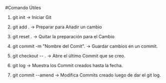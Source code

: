 #Comando Útiles

1. git init -> Iniciar Git 

2. git add . -> Preparar para Añadir un cambio

3. git reset . -> Quitar la preparación para el Cambio

4. git commit -m "Nombre del Comit". -> Guardar cambios en un commit.   

5. git checkout -- . -> Abre el último Commit que se creo.

6. git log  -> Muestra los Commit creados hasta la fecha.

7. git commit --amend -> Modifica Commits creado luego de dar el git log. 